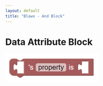 ```yaml
---
layout: default
title: "Blawx - And Block"
---
```

# Data Attribute Block
![data attribute block](../img/data_attribute.png "Data Attribute Block")